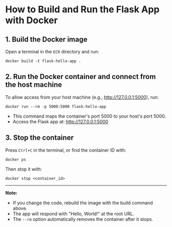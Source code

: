 # How to Build and Run the Flask App with Docker

## 1. Build the Docker image

Open a terminal in the `ECR` directory and run:

```
docker build -t flask-hello-app .
```

## 2. Run the Docker container and connect from the host machine

To allow access from your host machine (e.g., http://127.0.0.1:5000), run:

```
docker run --rm -p 5000:5000 flask-hello-app
```

- This command maps the container's port 5000 to your host's port 5000.
- Access the Flask app at: http://127.0.0.1:5000

## 3. Stop the container

Press `Ctrl+C` in the terminal, or find the container ID with:

```
docker ps
```

Then stop it with:

```
docker stop <container_id>
```

---
**Note:**  
- If you change the code, rebuild the image with the build command above.
- The app will respond with "Hello, World!" at the root URL.
- The `--rm` option automatically removes the container after it stops.